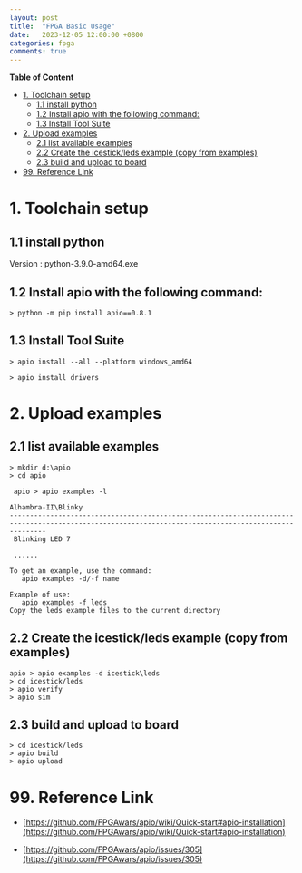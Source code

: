 ```yaml
---
layout: post 
title:  "FPGA Basic Usage"
date:   2023-12-05 12:00:00 +0800
categories: fpga
comments: true
---
```


**Table of Content**
- [1. Toolchain setup](#1-toolchain-setup)
  - [1.1 install python](#11-install-python)
  - [1.2 Install apio with the following command:](#12-install-apio-with-the-following-command)
  - [1.3 Install Tool Suite](#13-install-tool-suite)
- [2. Upload examples](#2-upload-examples)
  - [2.1 list available examples](#21-list-available-examples)
  - [2.2 Create the icestick/leds example (copy from examples)](#22-create-the-icestickleds-example-copy-from-examples)
  - [2.3 build and upload to board](#23-build-and-upload-to-board)
- [99. Reference Link](#99-reference-link)

# 1. Toolchain setup
## 1.1 install python
Version : python-3.9.0-amd64.exe

## 1.2 Install apio with the following command:
```
> python -m pip install apio==0.8.1
```

## 1.3 Install Tool Suite
```
> apio install --all --platform windows_amd64

> apio install drivers
```

# 2. Upload examples
## 2.1 list available examples
```
> mkdir d:\apio
> cd apio

 apio > apio examples -l

Alhambra-II\Blinky
-----------------------------------------------------------------------------------------------------------------------------------------------------
 Blinking LED 7

 ......

To get an example, use the command:
   apio examples -d/-f name

Example of use:
   apio examples -f leds
Copy the leds example files to the current directory

```

## 2.2 Create the icestick/leds example (copy from examples)
```
apio > apio examples -d icestick\leds
> cd icestick/leds
> apio verify
> apio sim
```

## 2.3 build and upload to board
```
> cd icestick/leds
> apio build
> apio upload
```

# 99. Reference Link

* [https://github.com/FPGAwars/apio/wiki/Quick-start#apio-installation](https://github.com/FPGAwars/apio/wiki/Quick-start#apio-installation)

* [https://github.com/FPGAwars/apio/issues/305](https://github.com/FPGAwars/apio/issues/305)
